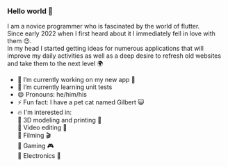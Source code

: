 ### Hello world 👋

I am a novice programmer who is fascinated by the world of flutter.<br />
Since early 2022 when I first heard about it I immediately fell in love with them 😍.<br />
In my head I started getting ideas for numerous applications that will improve my daily activities as well as a deep desire to refresh old websites and take them to the next level 🌍

- 🔭 I’m currently working on my new app 📱
- 🌱 I’m currently learning unit tests
- 😄 Pronouns: he/him/his
- ⚡ Fun fact: I have a pet cat named Gilbert 😺
- 🔥 I'm interested in: <br />
      🔹 3D modeling and printing 🔩<br />
      🔹 Video editing 🎥<br />
      🔹 Filming 🎬<br />
      🔹 Gaming 🎮<br />
      🔹 Electronics 📱<br />
<!--
**dariuszkubica/dariuszkubica** is a ✨ _special_ ✨ repository because its `README.md` (this file) appears on your GitHub profile.

Here are some ideas to get you started:
- 👯 I’m looking to collaborate on ...
- 🤔 I’m looking for help with ...
- 💬 Ask me about ...
- 📫 How to reach me: ...
-->
